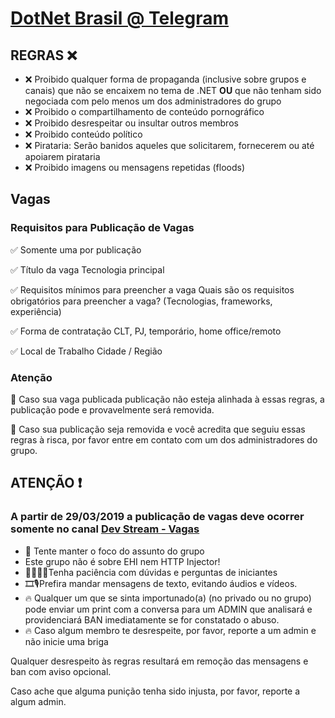 # [DotNet Brasil @ Telegram](https://t.me/dotnetbr)

## REGRAS ❌ 
- ❌ Proibido qualquer forma de propaganda (inclusive sobre grupos e canais) que não se encaixem no tema de .NET **OU** que não tenham sido negociada com pelo menos um dos administradores do grupo
- ❌ Proibido o compartilhamento de conteúdo pornográfico
- ❌ Proibido desrespeitar ou insultar outros membros
- ❌ Proibido conteúdo político
- ❌ Pirataria: Serão banidos aqueles que solicitarem, fornecerem ou até apoiarem pirataria
- ❌ Proibido imagens ou mensagens repetidas (floods)

## Vagas

### Requisitos para Publicação de Vagas

✅ Somente uma por publicação 

✅ Título da vaga 
Tecnologia principal

✅ Requisitos mínimos para preencher a vaga 
Quais são os requisitos obrigatórios para preencher a vaga? (Tecnologias, frameworks, experiência)

✅ Forma de contratação 
CLT, PJ, temporário, home office/remoto

✅ Local de Trabalho 
Cidade / Região

### Atenção

📣 Caso sua vaga publicada publicação não esteja alinhada à essas regras, a publicação pode e provavelmente será removida. 

📣 Caso sua publicação seja removida e você acredita que seguiu essas regras à risca, por favor entre em contato com um dos administradores do grupo.


## ATENÇÃO ❗️

### A partir de 29/03/2019 a publicação de vagas deve ocorrer somente no canal [Dev Stream - Vagas](https://t.me/devstream_vagas)
- 💬 Tente manter o foco do assunto do grupo
- Este grupo não é sobre EHI nem HTTP Injector!
- 👨‍🏫👩‍🏫Tenha paciência com dúvidas e perguntas de iniciantes
- 🎞🎙Prefira mandar mensagens de texto, evitando áudios e vídeos.
- 🔥 Qualquer um que se sinta importunado(a) (no privado ou no grupo) pode enviar um print com a conversa para um ADMIN que analisará e providenciará BAN imediatamente se for constatado o abuso. 
- 🔥 Caso algum membro te desrespeite, por favor, reporte a um admin e não inicie uma briga

Qualquer desrespeito às regras resultará em remoção das mensagens e ban com aviso opcional. 

Caso ache que alguma punição tenha sido injusta, por favor, reporte a algum admin.
